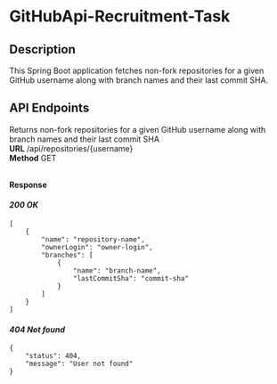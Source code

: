 # GitHubApi-Recruitment-Task

<h2>Description</h2>
This Spring Boot application fetches non-fork repositories for a given GitHub username along with branch names and their last commit SHA.

<h2>API Endpoints</h2>
Returns non-fork repositories for a given GitHub username along with branch names and their last commit SHA <br>
<b>URL</b> /api/repositories/{username} <br>
<b>Method</b> GET

<br><b>Response</b> <br>
<h4><i>200 OK</i></h4>

```
[
    {
        "name": "repository-name",
        "ownerLogin": "owner-login",
        "branches": [
            {
                "name": "branch-name",
                "lastCommitSha": "commit-sha"
            }
        ]
    }
]
```
<h4><i>404 Not found</i></h4>

```
{
    "status": 404,
    "message": "User not found"
}
```
